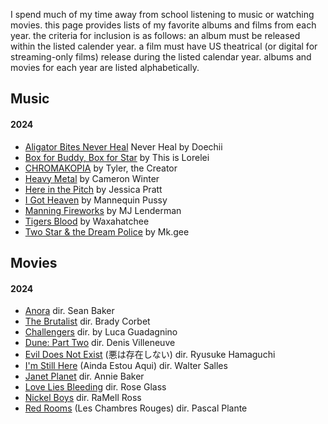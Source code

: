 I spend much of my time away from school listening to music or watching movies. this page provides lists of my favorite albums and films from each year. the criteria for inclusion is as follows: an album must be released within the listed calender year. a film must have US theatrical (or digital for streaming-only films) release during the listed calendar year. albums and movies for each year are listed alphabetically.

## Music

#### 2024
- [Aligator Bites Never Heal](https://open.spotify.com/album/60UzB8mOCMpc7xkuJE6Bwc?si=BQMdt9tYTrWEBJZyUU2RpA) Never Heal by Doechii
- [Box for Buddy, Box for Star](https://open.spotify.com/album/3wSIO65dy3pAoBjKBybOcV?si=7ZshjdqWRq2lxUoxwGBC9A) by This is Lorelei
- [CHROMAKOPIA](https://open.spotify.com/album/0U28P0QVB1QRxpqp5IHOlH?si=JuKWiVBQTgmpW3BI-CB3Vw) by Tyler, the Creator
- [Heavy Metal](https://open.spotify.com/album/7mOrnQqDad3RgYQsJGaaqk?si=4dAdjM8rQhShGPgbcg5qvQ) by Cameron Winter
- [Here in the Pitch](https://open.spotify.com/album/6qJbhhpKethj5zWp4lpA8H?si=iphpX25-QWmUCLsjBHBz3w) by Jessica Pratt
- [I Got Heaven](https://open.spotify.com/album/5ROzqM7rbMYoKbQIw4i7fp?si=2M5wAbBRQjaSZSzGmF_E_g) by Mannequin Pussy
- [Manning Fireworks](https://open.spotify.com/album/1bKiiYGt1fzm9YMlTnUqpN?si=6pFp-yvGTnW-UdudVK0VAA) by MJ Lenderman
- [Tigers Blood](https://open.spotify.com/album/2n3HUMLmNl0Cm2atVwWSK6?si=Ra3YJ4axQ0Ceqf8flu-Tkw) by Waxahatchee
- [Two Star \& the Dream Police](https://open.spotify.com/album/6DlLdXBGCsSDPOV8R2pCl7?si=oYmGTNlxTcWf-_-xgpbzug) by Mk.gee


## Movies

#### 2024
- [Anora](https://letterboxd.com/film/anora/) dir. Sean Baker
- [The Brutalist](https://letterboxd.com/film/the-brutalist/) dir. Brady Corbet
- [Challengers](https://letterboxd.com/film/challengers/) dir. by Luca Guadagnino
- [Dune: Part Two](https://letterboxd.com/film/dune-part-two/) dir. Denis Villeneuve
- [Evil Does Not Exist](https://letterboxd.com/film/evil-does-not-exist/) (悪は存在しない) dir. Ryusuke Hamaguchi
- [I'm Still Here](https://letterboxd.com/film/im-still-here-2024/) (Ainda Estou Aqui) dir. Walter Salles
- [Janet Planet](https://letterboxd.com/film/janet-planet/) dir. Annie Baker
- [Love Lies Bleeding](https://letterboxd.com/film/love-lies-bleeding-2024/) dir. Rose Glass
- [Nickel Boys](https://letterboxd.com/film/nickel-boys/) dir. RaMell Ross
- [Red Rooms](https://letterboxd.com/film/red-rooms/) (Les Chambres Rouges) dir. Pascal Plante
